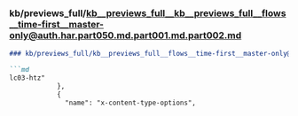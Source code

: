 ### kb/previews_full/kb__previews_full__kb__previews_full__flows__time-first__master-only@auth.har.part050.md.part001.md.part002.md

```md
### kb/previews_full/kb__previews_full__flows__time-first__master-only@auth.har.part050.md.part001.md (part 002)

```md
lc03-htz"
            },
            {
              "name": "x-content-type-options",
   
```

```

```
